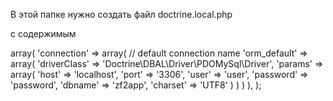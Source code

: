 В этой папке нужно создать файл doctrine.local.php

с содержимым

<?php

return array(
    'doctrine' => array(
        'connection' => array(
            // default connection name
            'orm_default' => array(
                'driverClass' => 'Doctrine\DBAL\Driver\PDOMySql\Driver',
                'params' => array(
                    'host'     => 'localhost',
                    'port'     => '3306',
                    'user'     => 'user',
                    'password' => 'password',
                    'dbname'   => 'zf2app',
                    'charset' => 'UTF8'
                )
            )
        )
    ),
);